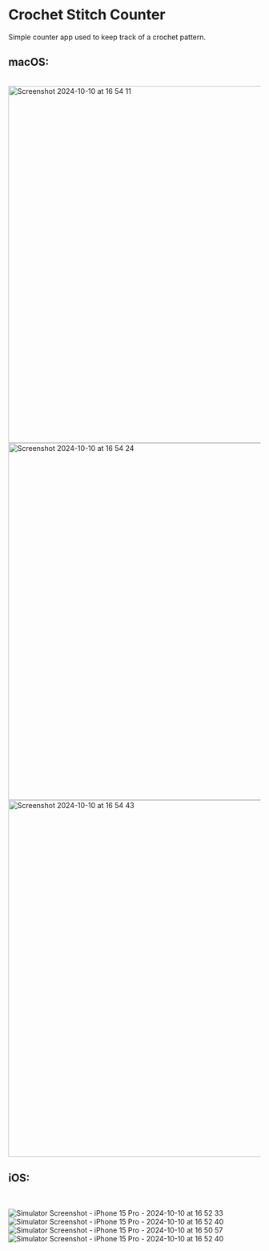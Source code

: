 # Crochet Stitch Counter

<p>Simple counter app used to keep track of a crochet pattern.</p>

## macOS:
<br/>

<img width="712" alt="Screenshot 2024-10-10 at 16 54 11" src="https://github.com/user-attachments/assets/918276d2-aa9d-457d-8c30-817f4df9dd7f">
<img width="712" alt="Screenshot 2024-10-10 at 16 54 24" src="https://github.com/user-attachments/assets/ea9cf42f-30dd-4301-a71a-b932788324c2">
<img width="712" alt="Screenshot 2024-10-10 at 16 54 43" src="https://github.com/user-attachments/assets/3bec4499-77e4-4712-a862-1099a2ca240d">

## iOS:
<br/>

![Simulator Screenshot - iPhone 15 Pro - 2024-10-10 at 16 52 33](https://github.com/user-attachments/assets/25f6a258-a3c2-40b4-b3b1-c3560d6bb6cd)
![Simulator Screenshot - iPhone 15 Pro - 2024-10-10 at 16 52 40](https://github.com/user-attachments/assets/e1e045cf-32d5-4aba-970d-cb81273c0bb7)
![Simulator Screenshot - iPhone 15 Pro - 2024-10-10 at 16 50 57](https://github.com/user-attachments/assets/bc647b84-70c6-4cf2-a562-24f00561246b)
![Simulator Screenshot - iPhone 15 Pro - 2024-10-10 at 16 52 40](https://github.com/user-attachments/assets/e3c4765a-3487-4344-b350-dce5ee4ebb91)
